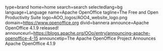 type=brand
home=home
search=search
selectedlang=bg
language=Language
name=Apache OpenOffice
tagline=The Free and Open Productivity Suite
logo=AOO_logos/AOO4_website_logo.png
domain=https://www.openoffice.org
divid=bannera
announce=Apache OpenOffice 4.1.9 released!
announceurl=https://blogs.apache.org/OOo/entry/announcing-apache-openoffice-4-15
announcetip=The Apache OpenOffice Project Announces Apache OpenOffice 4.1.9
~~~~~~
